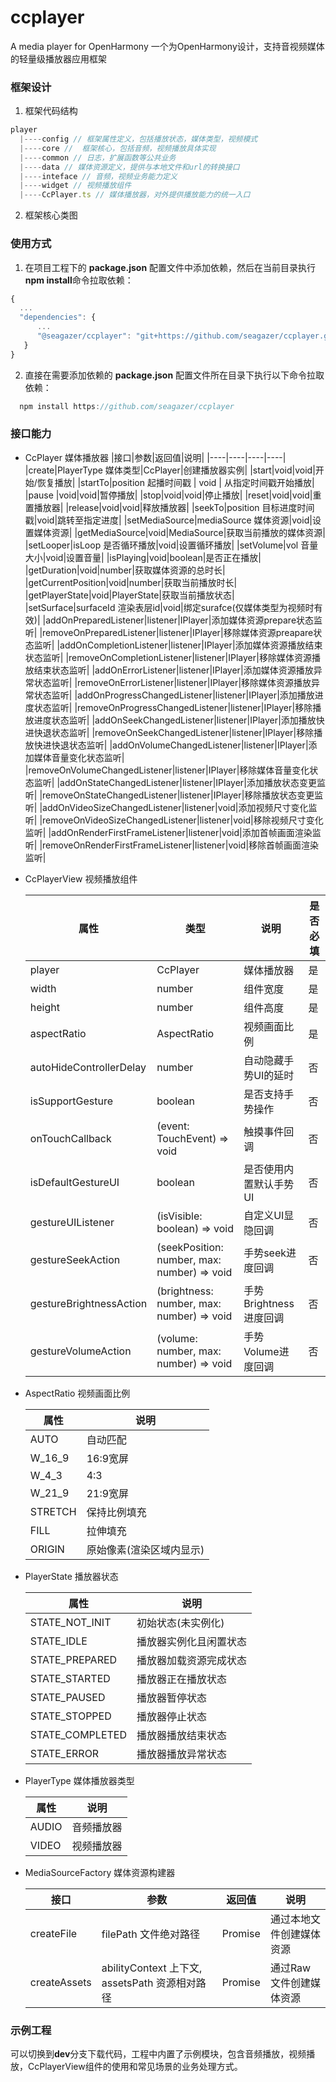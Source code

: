 # ccplayer
A media player for OpenHarmony   一个为OpenHarmony设计，支持音视频媒体的轻量级播放器应用框架


### 框架设计
1. 框架代码结构
```typescript
player
  |----config // 框架属性定义，包括播放状态，媒体类型，视频模式
  |----core //  框架核心，包括音频，视频播放具体实现
  |----common // 日志，扩展函数等公共业务
  |----data // 媒体资源定义，提供与本地文件和url的转换接口
  |----inteface // 音频，视频业务能力定义
  |----widget // 视频播放组件
  |----CcPlayer.ts // 媒体播放器，对外提供播放能力的统一入口
```
2. 框架核心类图


### 使用方式
1. 在项目工程下的 **package.json** 配置文件中添加依赖，然后在当前目录执行**npm install**命令拉取依赖：
```typescript
{
  ...
  "dependencies": {
      ...
      "@seagazer/ccplayer": "git+https://github.com/seagazer/ccplayer.git"
   }
}
```
2. 直接在需要添加依赖的 **package.json** 配置文件所在目录下执行以下命令拉取依赖：
```typescript
  npm install https://github.com/seagazer/ccplayer
```


### 接口能力
* CcPlayer 媒体播放器
  |接口|参数|返回值|说明|
  |----|----|----|----|
  |create|PlayerType 媒体类型|CcPlayer|创建播放器实例|
  |start|void|void|开始/恢复播放|
  |startTo|position 起播时间戳 | void | 从指定时间戳开始播放|
  |pause |void|void|暂停播放|
  |stop|void|void|停止播放|
  |reset|void|void|重置播放器|
  |release|void|void|释放播放器|
  |seekTo|position 目标进度时间戳|void|跳转至指定进度|
  |setMediaSource|mediaSource 媒体资源|void|设置媒体资源|
  |getMediaSource|void|MediaSource|获取当前播放的媒体资源|
  |setLooper|isLoop 是否循环播放|void|设置循环播放|
  |setVolume|vol 音量大小|void|设置音量|
  |isPlaying|void|boolean|是否正在播放|
  |getDuration|void|number|获取媒体资源的总时长|
  |getCurrentPosition|void|number|获取当前播放时长|
  |getPlayerState|void|PlayerState|获取当前播放状态|
  |setSurface|surfaceId 渲染表层id|void|绑定surafce(仅媒体类型为视频时有效)|
  |addOnPreparedListener|listener|IPlayer|添加媒体资源prepare状态监听|
  |removeOnPreparedListener|listener|IPlayer|移除媒体资源preapare状态监听|
  |addOnCompletionListener|listener|IPlayer|添加媒体资源播放结束状态监听|
  |removeOnCompletionListener|listener|IPlayer|移除媒体资源播放结束状态监听|
  |addOnErrorListener|listener|IPlayer|添加媒体资源播放异常状态监听|
  |removeOnErrorListener|listener|IPlayer|移除媒体资源播放异常状态监听|
  |addOnProgressChangedListener|listener|IPlayer|添加播放进度状态监听|
  |removeOnProgressChangedListener|listener|IPlayer|移除播放进度状态监听|
  |addOnSeekChangedListener|listener|IPlayer|添加播放快进快退状态监听|
  |removeOnSeekChangedListener|listener|IPlayer|移除播放快进快退状态监听|
  |addOnVolumeChangedListener|listener|IPlayer|添加媒体音量变化状态监听|
  |removeOnVolumeChangedListener|listener|IPlayer|移除媒体音量变化状态监听|
  |addOnStateChangedListener|listener|IPlayer|添加播放状态变更监听|
  |removeOnStateChangedListener|listener|IPlayer|移除播放状态变更监听|
  |addOnVideoSizeChangedListener|listener|void|添加视频尺寸变化监听|
  |removeOnVideoSizeChangedListener|listener|void|移除视频尺寸变化监听|
  |addOnRenderFirstFrameListener|listener|void|添加首帧画面渲染监听|
  |removeOnRenderFirstFrameListener|listener|void|移除首帧画面渲染监听|

* CcPlayerView 视频播放组件

  | 属性             | 类型        | 说明             |是否必填|
  | ---------------- | ----------- | ---------------- |----|
  | player           | CcPlayer | 媒体播放器       |是|
  | width            | number      | 组件宽度         |是|
  | height           | number      | 组件高度         |是|
  | aspectRatio      | AspectRatio | 视频画面比例     |是|
  | autoHideControllerDelay|number|自动隐藏手势UI的延时|否|
  | isSupportGesture | boolean     | 是否支持手势操作 |否|  
  | onTouchCallback|(event: TouchEvent) => void|触摸事件回调|否|
  | isDefaultGestureUI|boolean|是否使用内置默认手势UI|否|
  | gestureUIListener|(isVisible: boolean) => void|自定义UI显隐回调|否|
  | gestureSeekAction|(seekPosition: number, max: number) => void|手势seek进度回调|否|
  | gestureBrightnessAction|(brightness: number, max: number) => void|手势Brightness进度回调|否|
  |gestureVolumeAction|(volume: number, max: number) => void|手势Volume进度回调|否|

* AspectRatio 视频画面比例

  | 属性    | 说明                     |
  | ------- | ------------------------ |
  | AUTO    | 自动匹配                 |
  | W_16_9  | 16:9宽屏                 |
  | W_4_3   | 4:3                      |
  | W_21_9  | 21:9宽屏                 |
  | STRETCH | 保持比例填充             |
  | FILL    | 拉伸填充                 |
  | ORIGIN  | 原始像素(渲染区域内显示) |

* PlayerState 播放器状态

  | 属性            | 说明                   |
  | --------------- | ---------------------- |
  | STATE_NOT_INIT  | 初始状态(未实例化)               |
  | STATE_IDLE      | 播放器实例化且闲置状态 |
  | STATE_PREPARED  | 播放器加载资源完成状态 |
  | STATE_STARTED   | 播放器正在播放状态     |
  | STATE_PAUSED    | 播放器暂停状态         |
  | STATE_STOPPED   | 播放器停止状态         |
  | STATE_COMPLETED | 播放器播放结束状态     |
  | STATE_ERROR     | 播放器播放异常状态     |

* PlayerType 媒体播放器类型

  | 属性  | 说明       |
  | ----- | ---------- |
  | AUDIO | 音频播放器 |
  | VIDEO | 视频播放器 |

* MediaSourceFactory 媒体资源构建器

  | 接口         | 参数                                            | 返回值          | 说明                     |
  | ------------ | ----------------------------------------------- | --------------- | ------------------------ |
  | createFile   | filePath 文件绝对路径                           | Promise<MediaSource> | 通过本地文件创建媒体资源 |
  | createAssets | abilityContext 上下文,  assetsPath 资源相对路径 | Promise<MediaSource> | 通过Raw文件创建媒体资源  |

  

### 示例工程
可以切换到**dev**分支下载代码，工程中内置了示例模块，包含音频播放，视频播放，CcPlayerView组件的使用和常见场景的业务处理方式。
